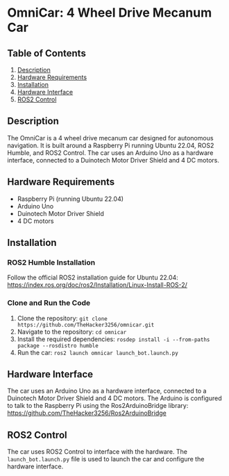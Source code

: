 **OmniCar: 4 Wheel Drive Mecanum Car**
=====================================

**Table of Contents**
-------------------

1. [Description](#description)
2. [Hardware Requirements](#hardware-requirements)
3. [Installation](#installation)
4. [Hardware Interface](#hardware-interface)
5. [ROS2 Control](#ros2-control)

**Description**
---------------

The OmniCar is a 4 wheel drive mecanum car designed for autonomous navigation. It is built around a Raspberry Pi running Ubuntu 22.04, ROS2 Humble, and ROS2 Control. The car uses an Arduino Uno as a hardware interface, connected to a Duinotech Motor Driver Shield and 4 DC motors.

**Hardware Requirements**
------------------------

* Raspberry Pi (running Ubuntu 22.04)
* Arduino Uno
* Duinotech Motor Driver Shield
* 4 DC motors

**Installation**
---------------

### ROS2 Humble Installation

Follow the official ROS2 installation guide for Ubuntu 22.04: https://index.ros.org/doc/ros2/Installation/Linux-Install-ROS-2/

### Clone and Run the Code

1. Clone the repository: `git clone https://github.com/TheHacker3256/omnicar.git`
2. Navigate to the repository: `cd omnicar`
3. Install the required dependencies: `rosdep install -i --from-paths package --rosdistro humble`
4. Run the car: `ros2 launch omnicar launch_bot.launch.py`

**Hardware Interface**
---------------------

The car uses an Arduino Uno as a hardware interface, connected to a Duinotech Motor Driver Shield and 4 DC motors. The Arduino is configured to talk to the Raspberry Pi using the Ros2ArduinoBridge library: https://github.com/TheHacker3256/Ros2ArduinoBridge

**ROS2 Control**
----------------

The car uses ROS2 Control to interface with the hardware. The `launch_bot.launch.py` file is used to launch the car and configure the hardware interface.
